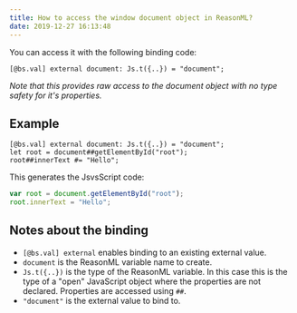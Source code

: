 ```yaml
---
title: How to access the window document object in ReasonML?
date: 2019-12-27 16:13:48
---
```


You can access it with the following binding code:

```reasonml
[@bs.val] external document: Js.t({..}) = "document";
```

_Note that this provides raw access to the document object with no type safety for it's properties._

## Example

```reasonml
[@bs.val] external document: Js.t({..}) = "document";
let root = document##getElementById("root");
root##innerText #= "Hello";
```

This generates the JsvsScript code:

```js
var root = document.getElementById("root");
root.innerText = "Hello";
```

## Notes about the binding

- `[@bs.val] external` enables binding to an existing external value.
- `document` is the ReasonML variable name to create.
- `Js.t({..})` is the type of the ReasonML variable. In this case this is the type of a "open" JavaScript object where the properties are not declared. Properties are accessed using `##`.
- `"document"` is the external value to bind to.
